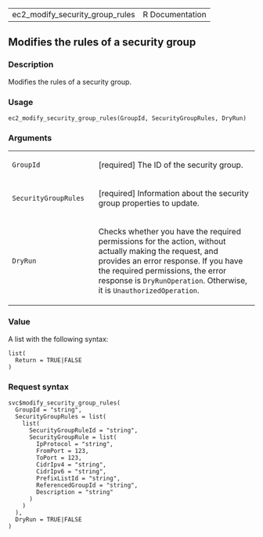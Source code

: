 <table style="width: 100%;">
<tbody>
<tr class="odd">
<td>ec2_modify_security_group_rules</td>
<td style="text-align: right;">R Documentation</td>
</tr>
</tbody>
</table>

## Modifies the rules of a security group

### Description

Modifies the rules of a security group.

### Usage

    ec2_modify_security_group_rules(GroupId, SecurityGroupRules, DryRun)

### Arguments

<table>
<colgroup>
<col style="width: 35%" />
<col style="width: 65%" />
</colgroup>
<tbody>
<tr class="odd">
<td><code
id="ec2_modify_security_group_rules_:_GroupId">GroupId</code></td>
<td><p>[required] The ID of the security group.</p></td>
</tr>
<tr class="even">
<td><code
id="ec2_modify_security_group_rules_:_SecurityGroupRules">SecurityGroupRules</code></td>
<td><p>[required] Information about the security group properties to
update.</p></td>
</tr>
<tr class="odd">
<td><code
id="ec2_modify_security_group_rules_:_DryRun">DryRun</code></td>
<td><p>Checks whether you have the required permissions for the action,
without actually making the request, and provides an error response. If
you have the required permissions, the error response is
<code>DryRunOperation</code>. Otherwise, it is
<code>UnauthorizedOperation</code>.</p></td>
</tr>
</tbody>
</table>

### Value

A list with the following syntax:

    list(
      Return = TRUE|FALSE
    )

### Request syntax

    svc$modify_security_group_rules(
      GroupId = "string",
      SecurityGroupRules = list(
        list(
          SecurityGroupRuleId = "string",
          SecurityGroupRule = list(
            IpProtocol = "string",
            FromPort = 123,
            ToPort = 123,
            CidrIpv4 = "string",
            CidrIpv6 = "string",
            PrefixListId = "string",
            ReferencedGroupId = "string",
            Description = "string"
          )
        )
      ),
      DryRun = TRUE|FALSE
    )
